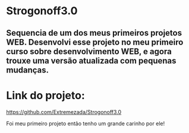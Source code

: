 ﻿# Strogonoff3.0
 
## Sequencia de um dos meus primeiros projetos WEB. Desenvolvi esse projeto no meu primeiro curso sobre desenvolvimento WEB, e agora trouxe uma versão atualizada com pequenas mudanças.

# Link do projeto:
https://github.com/Extremezada/Strogonoff3.0

Foi meu primeiro projeto então tenho um grande carinho por ele!
